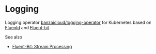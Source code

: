 # Logging

Logging operator [banzaicloud/logging-operator](https://github.com/banzaicloud/logging-operator) for Kubernetes based on [Fluentd](https://www.fluentd.org/) and [Fluent-bit](https://github.com/fluent/fluent-bit/)

See also

- [Fluent-Bit: Stream Processing](https://docs.fluentbit.io/manual/stream-processing/overview)

